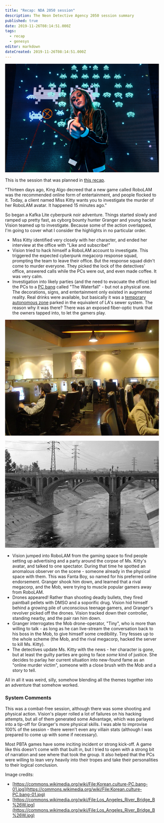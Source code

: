 ```yaml
---
title: "Recap: NDA 2050 session"
description: The Neon Detective Agency 2050 session summary
published: true
date: 2019-11-26T08:14:51.000Z
tags:
  - recap
  - genesys
editor: markdown
dateCreated: 2019-11-26T08:14:51.000Z
---
```


![Featured Image](recap-nda-2050-session.jpg)

This is the session that was planned in [this recap](/recap-genesys-and-demigods/).

"Thirteen days ago, King Algo decreed that a new game called RoboLAM was the recommended online form of entertainment, and people flocked to it. Today, a client named Miss Kitty wants you to investigate the murder of her RoboLAM avatar. It happened 15 minutes ago."

So began a Kafka Lite cyberpunk noir adventure. Things started slowly and ramped up pretty fast, as cyborg bounty hunter Granger and young hacker Vision teamed up to investigate. Because some of the action overlapped, I'm going to cover what I consider the highlights in no particular order.

* Miss Kitty identified very closely with her character, and ended her interview at the office with "Like and subscribe!"
* Vision tried to hack himself a RoboLAM account to investigate. This triggered the expected cyberpunk megacorp response squad, prompting the team to leave their office. But the response squad didn't come to murder everyone. They picked the lock of the detectives' office, answered calls while the PCs were out, and even made coffee. It was very calm.
* Investigation into likely parties (and the need to evacuate the office) led the PCs to a [PC bang](https://en.wikipedia.org/wiki/PC_bang) called "The Waterfall" - but not a physical one. The decorations, signs, and entertainment only existed in augmented reality. Real drinks were available, but basically it was a [temporary autonomous zone](https://en.wikipedia.org/wiki/Temporary_Autonomous_Zone) parked in the equivalent of LA's sewer system. The reason why it was there? There was an exposed fiber-optic trunk that the owners tapped into, to let the gamers play.

![](Korean.culture-PC.bang-01.jpg)

![](640px-Los_Angeles_River_Bridge_B-W.jpg)

* Vision jumped into RoboLAM from the gaming space to find people setting up advertising and a party around the corpse of Ms. Kitty's avatar, and talked to one spectator. During that time he spotted an anomalous observer on the scene - someone already in the physical space with them. This was Fanta Boy, so named for his preferred online endorsement. Granger shook him down, and learned that a rival megacorp, and the Mob, were trying to muscle popular gamers away from RoboLAM.
* Drones appeared! Rather than shooting deadly bullets, they fired paintball pellets with DMSO and a soporific drug. Vision hid himself behind a growing pile of unconscious teenage gamers, and Granger's revolver picked off the drones. Vision tracked down their controller, standing nearby, and the pair ran him down.
* Granger interrogates the Mob drone-operator, "Tiny", who is more than willing to talk - as long as he can live-stream the conversation back to his boss in the Mob, to give himself some credibility. Tiny fesses up to the whole scheme (the Mob, and the rival megacorp, hacked the server to kill Ms. Kitty).
* The detectives update Ms. Kitty with the news - her character is gone, but at least the guilty parties are going to face _some_ kind of justice. She decides to parlay her current situation into new-found fame as an "online murder victim", someone with a close brush with the Mob and a story to tell.

All in all it was weird, silly, somehow blending all the themes together into an adventure that somehow worked.

### System Comments

This was a combat-free session, although there was some shooting and physical action. Vision's player rolled a lot of failures on his hacking attempts, but all of them generated some Advantage, which was parlayed into a tip-off for Granger's more physical skills. I was able to improvise 100% of the session - there weren't even any villain stats (although I was prepared to come up with some if necessary).

Most PBTA games have some inciting incident or strong kick-off. A game like this doesn't come with that built in, but I tried to open with a strong bit of narration and see where that took the group. It also helped that the PCs were willing to lean very heavily into their tropes and take their personalities to their logical conclusion.

Image credits:

* [https://commons.wikimedia.org/wiki/File:Korean.culture-PC.bang-01.jpg](https://commons.wikimedia.org/wiki/File:Korean.culture-PC.bang-01.jpg)
* [https://commons.wikimedia.org/wiki/File:Los_Angeles_River_Bridge_B%26W.jpg](https://commons.wikimedia.org/wiki/File:Los_Angeles_River_Bridge_B%26W.jpg)


    